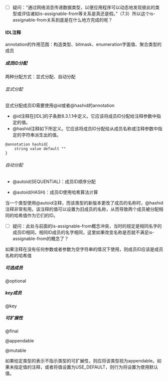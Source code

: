 - [ ] 疑问：“通过网络消息传递数据类型，以便应用程序可以动态地发现彼此的类型或评估诸如is-assignable-from等关系是真还是假。”（7.3）所以这个is-assignable-from关系到底是在什么地方完成的呢？

#### IDL注释

annotation的作用范围：构造类型、bitmask、enumeration字面值、聚合类型的成员

##### 成员ID分配

两种分配方式：显式分配、自动分配

###### 显式分配

显式分配成员ID需要使用@id或者@hashid的annotation

- @id注释在[IDL]的子条款8.3.1.1中定义。它应该将成员ID分配给注释参数中指定的值。
- @hashid注释如下所定义。它应该将成员ID分配给从成员名称或注释参数中指定的字符串派生出的值。

```idl
@annotation hashid{
	string value default ""
}
```

###### 自动分配

- @autoid(SEQUENTIAL)：成员ID顺序分配

- @autoid(HASH)：成员ID使用哈希算法计算


当一个类型使用@autoid注释，而该类型的新版本更改了成员的名称时，@hashid注释非常有用。该注释的值可以设置为旧成员的名称，从而导致两个成员被分配相同的哈希值作为它们的ID。

- [ ] 疑问：此处与前面的is-assignable-from概念冲突，当时的规定是相同名字的成员ID相同，相同ID成员的名字相同，这里如果改变名称是否就不满足is-assignable-from的概念了？

如果注释在没有任何参数或者参数为空字符串的情况下使用，则成员ID应该是成员名称的哈希值

##### 可选成员

@optional

##### key成员

@key

##### 可扩展性

@final

@appendable

@mutable

如果给定类型的表示不指示类型的可扩展性，则应将该类型视为appendable。如果未指定值的注释，或者将值设置为USE_DEFAULT，则行为将设置为使用默认值。